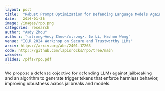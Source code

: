```yaml
---
layout: post
title:  "Robust Prompt Optimization for Defending Language Models Against Jailbreaking Attacks"
date:   2024-01-28
image: /images/rpo.png
categories: research
author: "Andy Zhou"
authors: "<strong>Andy Zhou</strong>, Bo Li, Haohan Wang"
venue: "ICLR 2024 Workshop on Secure and Trustworthy LLMs"
arxiv: https://arxiv.org/abs/2401.17263
code: https://github.com/lapisrocks/rpo/tree/main
website: 
slides: /pdfs/rpo.pdf
---
```

We propose a defense objective for defending LLMs against jailbreaking and an algorithm to generate trigger tokens that enforce harmless behavior, improving robustness across jailbreaks and models. 
